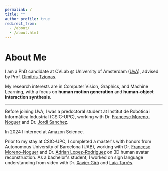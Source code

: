```yaml
---
permalink: /
title: ""
author_profile: true
redirect_from: 
  - /about/
  - /about.html
---
```


About Me
======
I am a PhD candidate at CVLab @ University of Amsterdam ([UvA](https://ivi.fnwi.uva.nl/cv/)), advised by Prof. [Dimitris Tzionas](https://dtzionas.com/).

My research interests are in Computer Vision, Graphics, and Machine Learning, with a focus on __human motion generation__ and __human-object interaction synthesis__.

-----------

Before joining UvA, I was a predoctoral student at Institut de Robòtica i Informàtica Industrial (CSIC-UPC), working with Dr. [Francesc Moreno-Noguer](https://www.iri.upc.edu/people/fmoreno/) and Dr. [Jordi Sanchez](https://jsan3386.github.io/).

In 2024 I interned at Amazon Science.

Prior to my stay at CSIC-UPC, I completed a master's with honors from Autonomous University of Barcelona (UAB), working with Dr. [Francesc Moreno-Noguer](https://www.iri.upc.edu/people/fmoreno/) and Dr. [Adrian Lopez-Rodriguez](https://scholar.google.com/citations?user=2UqN6M0AAAAJ&hl=en) on 3D human avatar reconstruction. As a bachelor's student, I worked on sign language understanding from video with Dr. [Xavier Giró](https://scholar.google.com/citations?user=M3ZUEc8AAAAJ&hl=en) and [Laia Tarrés](https://laiatarres.github.io/).